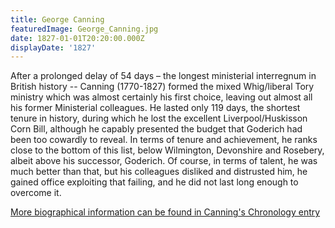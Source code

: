 ```yaml
---
title: George Canning
featuredImage: George_Canning.jpg
date: 1827-01-01T20:20:00.000Z
displayDate: '1827'
---
```


After a prolonged delay of 54 days – the longest ministerial interregnum in British history -- Canning (1770-1827) formed the mixed Whig/liberal Tory ministry which was almost certainly his first choice, leaving out almost all his former Ministerial colleagues. He lasted only 119 days, the shortest tenure in history, during which he lost the excellent Liverpool/Huskisson Corn Bill, although he capably presented the budget that Goderich had been too cowardly to reveal. In terms of tenure and achievement, he ranks close to the bottom of this list, below Wilmington, Devonshire and Rosebery, albeit above his successor, Goderich. Of course, in terms of talent, he was much better than that, but his colleagues disliked and distrusted him, he gained office exploiting that failing, and he did not last long enough to overcome it.

[More biographical information can be found in Canning's Chronology entry](/chronology/george-canning)
